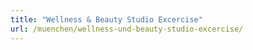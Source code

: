 ```yaml
---
title: "Wellness & Beauty Studio Excercise"
url: /muenchen/wellness-und-beauty-studio-excercise/
---
```

